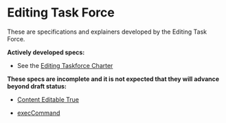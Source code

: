 Editing Task Force
=================

These are specifications and explainers developed by the Editing Task Force. 

**Actively developed specs:**

* See the [Editing Taskforce Charter](CHARTER.md)


**These specs are incomplete and it is not expected that they will advance beyond draft status:**

* [Content Editable True](http://w3c.github.io/editing/contentEditableTrue.html)

* [execCommand](http://w3c.github.io/editing/execCommand.html)


